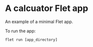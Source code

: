 # A calcuator Flet app

An example of a minimal Flet app.

To run the app:

```
flet run [app_directory]
```